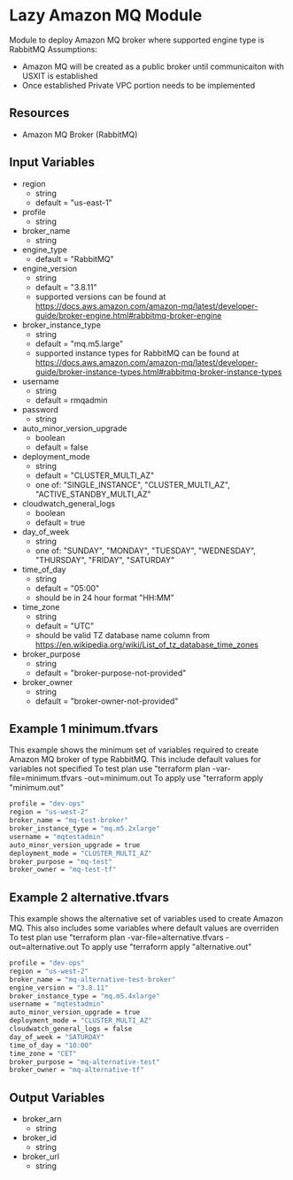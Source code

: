 # Lazy Amazon MQ Module

Module to deploy Amazon MQ broker where supported engine type is RabbitMQ
Assumptions:
- Amazon MQ will be created as a public broker until communicaiton with USXIT is established
- Once established Private VPC portion needs to be implemented

## Resources

- Amazon MQ Broker (RabbitMQ)

## Input Variables

- region
  - string
  - default = "us-east-1"
- profile
  - string
- broker_name
  - string
- engine_type
  - default = "RabbitMQ"
- engine_version
  - string
  - default = "3.8.11"
  - supported versions can be found at https://docs.aws.amazon.com/amazon-mq/latest/developer-guide/broker-engine.html#rabbitmq-broker-engine
- broker_instance_type
  - string
  - default = "mq.m5.large"
  - supported instance types for RabbitMQ can be found at https://docs.aws.amazon.com/amazon-mq/latest/developer-guide/broker-instance-types.html#rabbitmq-broker-instance-types
- username
  - string
  - default = rmqadmin
- password
  - string
- auto_minor_version_upgrade
  - boolean
  - default = false
- deployment_mode
  - string
  - default = "CLUSTER_MULTI_AZ"
  - one of: "SINGLE_INSTANCE", "CLUSTER_MULTI_AZ", "ACTIVE_STANDBY_MULTI_AZ"
- cloudwatch_general_logs
  - boolean
  - default = true
- day_of_week
  - string
  - one of: "SUNDAY", "MONDAY", "TUESDAY", "WEDNESDAY", "THURSDAY", "FRIDAY", "SATURDAY"
- time_of_day
  - string
  - default = "05:00"
  - should be in 24 hour format "HH:MM"
- time_zone
  - string
  - default = "UTC"
  - should be valid TZ database name column from https://en.wikipedia.org/wiki/List_of_tz_database_time_zones
- broker_purpose
  - string
  - default = "broker-purpose-not-provided"
- broker_owner
  - string
  - default = "broker-owner-not-provided"


## Example 1 minimum.tfvars
This example shows the minimum set of variables required to create Amazon MQ broker of type RabbitMQ. This include default values for variables not specified
To test plan use "terraform plan -var-file=minimum.tfvars -out=minimum.out
To apply use "terraform apply "minimum.out"

```bash
profile = "dev-ops"
region = "us-west-2"
broker_name = "mq-test-broker"
broker_instance_type = "mq.m5.2xlarge"
username = "mqtestadmin"
auto_minor_version_upgrade = true
deployment_mode = "CLUSTER_MULTI_AZ"
broker_purpose = "mq-test"
broker_owner = "mq-test-tf"
```

## Example 2 alternative.tfvars
This example shows the alternative set of variables used to create Amazon MQ. This also includes some variables where default values are overriden
To test plan use "terraform plan -var-file=alternative.tfvars -out=alternative.out
To apply use "terraform apply "alternative.out"

```bash
profile = "dev-ops"
region = "us-west-2"
broker_name = "mq-alternative-test-broker"
engine_version = "3.8.11"
broker_instance_type = "mq.m5.4xlarge"
username = "mqtestadmin"
auto_minor_version_upgrade = true
deployment_mode = "CLUSTER_MULTI_AZ"
cloudwatch_general_logs = false
day_of_week = "SATURDAY"
time_of_day = "10:00"
time_zone = "CET"
broker_purpose = "mq-alternative-test"
broker_owner = "mq-alternative-tf"
```
## Output Variables

- broker_arn
  - string
- broker_id
  - string
- broker_url
  - string
